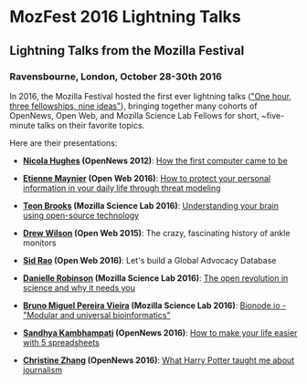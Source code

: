 # MozFest 2016 Lightning Talks
## Lightning Talks from the Mozilla Festival 
### Ravensbourne, London, October 28-30th 2016

In 2016, the Mozilla Festival hosted the first ever lightning talks (["One hour, three fellowships, nine ideas"](https://app.mozillafestival.org/#_session-797)), bringing together many cohorts of OpenNews, Open Web, and Mozilla Science Lab Fellows for short, ~five-minute talks on their favorite topics.

Here are their presentations:

+ **[Nicola Hughes](https://twitter.com/dataminerUK) (OpenNews 2012)**: [How the first computer came to be](https://drive.google.com/open?id=0B3mYWmmT_bxRREx3S1ppcnhQT1NpbmttOEdKeGJING50c3Zj)

+ **[Etienne Maynier](https://twitter.com/tenacioustek) (Open Web 2016)**: [How to protect your personal information in your daily life through threat modeling](https://drive.google.com/open?id=0B3mYWmmT_bxRUUVfUnFBRzVTVnI2NDdxdU1LWW5INmN0RHNB)

+ **[Teon Brooks](https://twitter.com/teon_io) (Mozilla Science Lab 2016)**: [Understanding your brain using open-source technology](https://drive.google.com/open?id=0B3mYWmmT_bxRR3N4S0tYLVVMV1lHcmgycDUzSEJLemVLTHJB)

+ **[Drew Wilson](https://twitter.com/DrewSaysGoVeg) (Open Web 2015)**: The crazy, fascinating history of ankle monitors

+ **[Sid Rao](https://twitter.com/sidnext2none) (Open Web 2016)**: Let's build a Global Advocacy Database

+ **[Danielle Robinson](https://twitter.com/daniellecrobins) (Mozilla Science Lab 2016)**: [The open revolution in science and why it needs you](https://drive.google.com/open?id=0B3mYWmmT_bxRQ0xyci1DVDc5dXRuM2JjQm1yX0xEYzdRQXI4)

+ **[Bruno Miguel Pereira Vieira](https://twitter.com/bmpvieira) (Mozilla Science Lab 2016)**: [Bionode.io - "Modular and universal bioinformatics"](https://github.com/bmpvieira/fellows-class-2016/tree/master/bruno/MozFest/lightning-talk)

+ **[Sandhya Kambhampati](https://twitter.com/sandhya__k) (OpenNews 2016)**: [How to make your life easier with 5 spreadsheets](https://drive.google.com/open?id=0B3mYWmmT_bxRNHg4LTZRM1ZfVjA)

+ **[Christine Zhang](https://twitter.com/christinezhang) (OpenNews 2016)**: [What Harry Potter taught me about journalism](https://drive.google.com/open?id=0B3mYWmmT_bxRSzVhbDZJenpLS1U)

